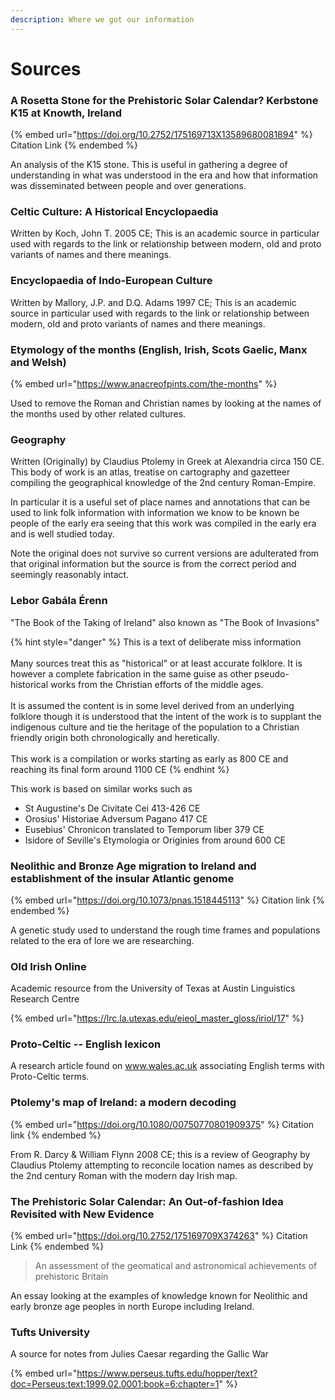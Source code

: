 ```yaml
---
description: Where we got our information
---
```


# Sources

### A Rosetta Stone for the Prehistoric Solar Calendar? Kerbstone K15 at Knowth, Ireland

{% embed url="https://doi.org/10.2752/175169713X13589680081894" %}
Citation Link
{% endembed %}

An analysis of the K15 stone. This is useful in gathering a degree of understanding in what was understood in the era and how that information was disseminated between people and over generations.

### Celtic Culture: A Historical Encyclopaedia

Written by Koch, John T. 2005 CE; This is an academic source in particular used with regards to the link or relationship between modern, old and proto variants of names and there meanings.

### Encyclopaedia of Indo-European Culture

Written by Mallory, J.P. and D.Q. Adams 1997 CE; This is an academic source in particular used with regards to the link or relationship between modern, old and proto variants of names and there meanings.

### Etymology of the months (English, Irish, Scots Gaelic, Manx and Welsh)

{% embed url="https://www.anacreofpints.com/the-months" %}

Used to remove the Roman and Christian names by looking at the names of the months used by other related cultures.

### Geography

Written (Originally) by Claudius Ptolemy in Greek at Alexandria circa 150 CE. This body of work is an atlas, treatise on cartography and gazetteer compiling the geographical knowledge of the 2nd century Roman-Empire.&#x20;

In particular it is a useful set of place names and annotations that can be used to link folk information with information we know to be known be people of the early era seeing that this work was compiled in the early era and is well studied today.

Note the original does not survive so current versions are adulterated from that original information but the source is from the correct period and seemingly reasonably intact.

### Lebor Gabála Érenn

"The Book of the Taking of Ireland" also known as "The Book of Invasions"

{% hint style="danger" %}
This is a text of deliberate miss information\
\
Many sources treat this as "historical" or at least accurate folklore. It is however a complete fabrication in the same guise as other pseudo-historical works from the Christian efforts of the middle ages.\
\
It is assumed the content is in some level derived from an underlying folklore though it is understood that the intent of the work is to supplant the indigenous culture and tie the heritage of the population to a Christian friendly origin both chronologically and heretically.\
\
This work is a compilation or works starting as early as 800 CE and reaching its final form around 1100 CE
{% endhint %}

This work is based on similar works such as

* St Augustine's De Civitate Cei 413-426 CE
* Orosius' Historiae Adversum Pagano 417 CE
* Eusebius' Chronicon translated to Temporum liber 379 CE
* Isidore of Seville's Etymologia or Originies from around 600 CE

### Neolithic and Bronze Age migration to Ireland and establishment of the insular Atlantic genome

{% embed url="https://doi.org/10.1073/pnas.1518445113" %}
Citation link
{% endembed %}

A genetic study used to understand the rough time frames and populations related to the era of lore we are researching.

### Old Irish Online

Academic resource from the University of Texas at Austin Linguistics Research Centre

{% embed url="https://lrc.la.utexas.edu/eieol_master_gloss/iriol/17" %}

### Proto-Celtic -- English lexicon

A research article found on www.wales.ac.uk associating English terms with Proto-Celtic terms.

### Ptolemy's map of Ireland: a modern decoding

{% embed url="https://doi.org/10.1080/00750770801909375" %}
Citation link
{% endembed %}

From R. Darcy & William Flynn 2008 CE; this is a review of Geography by Claudius Ptolemy attempting to reconcile location names as described by the 2nd century Roman with the modern day Irish map.

### The Prehistoric Solar Calendar: An Out-of-fashion Idea Revisited with New Evidence

{% embed url="https://doi.org/10.2752/175169709X374263" %}
Citation Link
{% endembed %}

> An assessment of the geomatical and astronomical achievements of prehistoric Britain&#x20;

An essay looking at the examples of knowledge known for Neolithic and early bronze age peoples in north Europe including Ireland.

### Tufts University

A source for notes from Julies Caesar regarding the Gallic War

{% embed url="https://www.perseus.tufts.edu/hopper/text?doc=Perseus:text:1999.02.0001:book=6:chapter=1" %}

